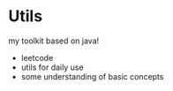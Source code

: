 # Utils
my toolkit based on java!

- leetcode 
- utils for daily use
- some understanding of basic concepts
